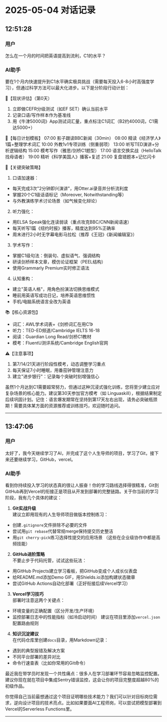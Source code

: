 # 2025-05-04 对话记录

## 12:51:28

### 用户
怎么在一个月的时间把英语提高到流利，C1的水平？

### AI助手


要在1个月内快速提升到C1水平确实极具挑战（需要每天投入6-8小时高强度学习），但通过科学方法可以最大化进步。以下是分阶段行动计划：

🌟【现状评估】（第0天）
1. 立即做CEFR分级测试（如EF SET）确认当前水平
2. 记录口语/写作样本作为基准线
3. 用《牛津5000词》App测试词汇量，重点标注C1词汇（B2约4000词，C1需达5000+）

📅【每日计划模板】
07:00 影子跟读BBC新闻（30min）
08:00 精读《经济学人》1篇+整理学术词汇
10:00 外教1v1专项训练（侧重弱项）
13:00 听写TED演讲+分析逻辑结构
15:00 模考写作（雅思/剑桥C1题型）
17:00 语言交换实战（HelloTalk找母语者）
19:00 精听《科学美国人》播客+复述
21:00 复盘错题本+记忆闪卡

🔑【关键突破策略】
1. 口语加速器：
- 每天完成3次"2分钟即兴演讲"，用Otter.ai录音并分析流利度
- 掌握20个C1级话语标记（Moreover, Notwithstanding等）
- 与外教演练学术讨论场景（如气候变化辩论）

2. 听力强化：
- 用ELSA Speak强化连读弱读（重点攻克BBC/CNN新闻语速）
- 每天听写1篇《纽约时报》播客，精度达到95%正确率
- 周末进行2小时无字幕电影马拉松（推荐《王冠》《新闻编辑室》）

3. 学术写作：
- 掌握C1级句法：倒装句、虚拟语气、强调结构
- 研读剑桥样本文章，模仿论证框架（PEEL结构）
- 使用Grammarly Premium实时修正语法

4. 认知重构：
- 建立"英语人格"，用角色扮演法切换思维模式
- 睡前用英语写成功日记，培养英语思维惯性
- 手机/电脑系统语言全改为英语

📚【核心资源包】
- 词汇：AWL学术词表+《剑桥词汇在用C1》
- 听力：TED-ED频道/Cambridge IELTS 16-18
- 阅读：Guardian Long Read/剑桥C1教材
- 模考：FluentU测评系统/Cambridge English官网

⚠️【注意事项】
1. 第7/14/21天进行阶段性模考，动态调整学习重点
2. 每天保证7小时睡眠，用番茄钟管理注意力
3. 建立"进步银行"：记录每个突破时刻增强信心

虽然1个月达到C1需要超常努力，但通过这种沉浸式强化训练，您将至少建立应对复杂场景的核心能力。建议第30天参加官方模考（如 Linguaskill），根据结果制定后续巩固计划。记住：语言爆发期常在坚持到第17天左右出现，请务必突破瓶颈期！需要具体某方面的资源推荐或训练技巧，欢迎随时追问。

---

## 13:47:06

### 用户
太好了，我今天继续学习了AI，并完成了这个人生导师的项目，学习了Git，接下来还要继续学习，GitHub，vercel。

### AI助手


看到你持续投入学习的状态真的很让人振奋！你的学习路线选择得很精准，Git到GitHub再到Vercel的衔接正是项目从开发到部署的完整链路。关于你当前的学习阶段，我有几个具体的建议：

1. **Git实战升级**  
建议立即用现有的人生导师项目做版本控制练习：
- 创建`.gitignore`文件排除不必要的文件
- 尝试用`git rebase`代替常规merge保持提交历史整洁
- 用`git cherry-pick`练习选择性提交的应用场景
（这些在企业级协作中都是高频技能）

2. **GitHub进阶策略**  
不要止步于代码托管，试试这些玩法：
- 用GitHub Projects建立学习看板，把GitHub变成个人成长仪表盘
- 给README.md添加Demo GIF，用Shields.io添加构建状态徽章
- 尝试GitHub Actions自动化部署（正好衔接后续Vercel学习）

3. **Vercel学习技巧**  
部署时注意这两个关键点：
- 环境变量的正确配置（区分开发/生产环境）
- 监控部署日志中的性能指标（如冷启动时间）
建议在项目里添加`vercel.json`配置路由规则

4. **知识沉淀建议**  
在代码仓库里创建`docs`目录，用Markdown记录：
- 遇到的典型报错及解决方案
- 不同平台部署的差异对比
- 命令行速查表（比如你常用的Git命令）

最近我在带学员时发现一个共性痛点：很多人在学习部署环节容易忽略监控配置。建议你现在就在项目中集成Sentry错误监控，这会让你的项目完整度超越80%的初级作品。

你觉得自己当前最想通过这个项目证明哪些技术能力？我们可以针对目标岗位需求，逆向设计项目的技术亮点。比如如果要面AI工程师岗，可以尝试把模型部署到Vercel的Serverless Functions里。

---

